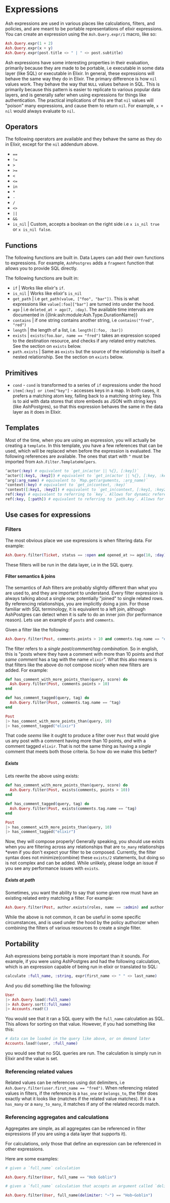 # Expressions

Ash expressions are used in various places like calculations, filters, and policies, and are meant to be portable representations of elixir expressions. You can create an expression using the `Ash.Query.expr/1` macro, like so:

```elixir
Ash.Query.expr(1 + 2)
Ash.Query.expr(x + y)
Ash.Query.expr(post.title <> " | " <> post.subtitle)
```

Ash expressions have some interesting properties in their evaluation, primarily because they are made to be portable, i.e executable in some data layer (like SQL) or executable in Elixir. In general, these expressions will behave the same way they do in Elixir. The primary difference is how `nil` values work. They behave the way that `NULL` values behave in SQL. This is primarily because this pattern is easier to replicate to various popular data layers, and is generally safer when using expressions for things like authentication. The practical implications of this are that `nil` values will "poison" many expressions, and cause them to return `nil`. For example, `x + nil` would always evaluate to `nil`.

## Operators

The following operators are available and they behave the same as they do in Elixir, except for the `nil` addendum above.

- `==`
- `!=`
- `>`
- `>=`
- `<`
- `<=`
- `in`
- `*`
- `-`
- `/`
- `<>`
- `||`
- `&&`
- `is_nil` | Custom, accepts a boolean on the right side i.e `x is_nil true` or `x is_nil false`.

## Functions

The following functions are built in. Data Layers can add their own functions to expressions. For example, `AshPostgres` adds a `fragment` function that allows you to provide SQL directly.

The following functions are built in:

- `if` | Works like elixir's `if`.
- `is_nil` | Works like elixir's `is_nil`
- `get_path` | i.e `get_path(value, ["foo", "bar"])`. This is what expressions like `value[:foo]["bar"]` are turned into under the hood.
- `ago` | i.e `deleted_at > ago(7, :day)`. The available time intervals are documented in {{link:ash:module:Ash.Type.DurationName}}
- `contains` | if one string contains another string, i.e `contains("fred", "red")`
- `length` | the length of a list, i.e. `length([:foo, :bar])`
- `exists` | `exists(foo.bar, name == "fred")` takes an expression scoped to the destination resource, and checks if any related entry matches. See the section on `exists` below.
- `path.exists` | Same as `exists` but the source of the relationship is itself a nested relationship. See the section on `exists` below.

## Primitives

- `cond` - `cond` is transformed to a series of `if` expressions under the hood
- `item[:key] or item["key"]` - accesses keys in a map. In both cases, it prefers a matching atom key, falling back to a matching string key. This is to aid with data stores that store embeds as JSON with string keys (like AshPostgres), so that this expression behaves the same in the data layer as it does in Elixir.

## Templates

Most of the time, when you are using an expression, you will actually be creating a `template`. In this template, you have a few references that can be used, which will be replaced when before the expression is evaluated. The following references are available. The ones that start with `^` must be imported from `Ash.Filter.TemplateHelpers`.

```elixir
^actor(:key) # equivalent to `get_in(actor || %{}, [:key])`
^actor([:key1, :key2]) # equivalent to `get_in(actor || %{}, [:key, :key2])`
^arg(:arg_name) # equivalent to `Map.get(arguments, :arg_name)`
^context(:key) # equivalent to `get_in(context, :key)`
^context([:key1, :key2]) # equivalent to `get_in(context, [:key1, :key2])`
ref(:key) # equivalent to referring to `key`. Allows for dynamic references
ref(:key, [:path]) # equivalent to referring to `path.key`. Allows for dynamic references with dynamic (or static) paths.
```

## Use cases for expressions

### Filters

The most obvious place we use expressions is when filtering data. For example:

```elixir
Ash.Query.filter(Ticket, status == :open and opened_at >= ago(10, :day))
```

These filters will be run in the data layer, i.e in the SQL query.

#### Filter semantics & joins

The semantics of Ash filters are probably slightly different than what you are used to, and they are important to understand. Every filter expression is always talking about a single row, potentially "joined" to single related rows. By referencing relationships, you are implicitly doing a join. For those familiar with SQL terminology, it is equivalent to a left join, although AshPostgres can detect when it is safe to do an inner join (for performance reason). Lets use an example of `posts` and `comments`.

Given a filter like the following:

```elixir
Ash.Query.filter(Post, comments.points > 10 and comments.tag.name == "elixir")
```

The filter refers to a *single post/comment/tag combination*. So in english, this is "posts where they have a comment with more than 10 points and *that same comment* has a tag with the name `elixir`". What this also means is that filters like the above do not compose nicely when new filters are added. For example:

```elixir
def has_comment_with_more_points_than(query, score) do
  Ash.Query.filter(Post, comments.points > 10)
end

def has_comment_tagged(query, tag) do
  Ash.Query.filter(Post, comments.tag.name == ^tag)
end

Post
|> has_comment_with_more_points_than(query, 10)
|> has_comment_tagged("elixir")
```

That code *seems* like it ought to produce a filter over `Post` that would give us any post with a comment having more than 10 points, *and* with a comment tagged `elixir`. That is not the same thing as having a *single* comment that meets both those criteria. So how do we make this better? 

##### Exists

Lets rewrite the above using exists:
```elixir
def has_comment_with_more_points_than(query, score) do
  Ash.Query.filter(Post, exists(comments, points > 10))
end

def has_comment_tagged(query, tag) do
  Ash.Query.filter(Post, exists(comments.tag.name == ^tag)
end

Post
|> has_comment_with_more_points_than(query, 10)
|> has_comment_tagged("elixir")
```

Now, they will compose properly!  Generally speaking, you should use exists when you are filtering across any relationships that are `to_many` relationships *even if you don't expect your filter to be composed. Currently, the filter syntax does not minimize(combine) these `exists/2` statements, but doing so is not complex and can be added. While unlikely, please lodge an issue if you see any performance issues with `exists`.

##### Exists at path

Sometimes, you want the ability to say that some given row must have an existing related entry matching a filter. For example:

```elixir
Ash.Query.filter(Post, author.exists(roles, name == :admin) and author.active)
```

While the above is not common, it can be useful in some specific circumstances, and is used under the hood by the policy authorizer when combining the filters of various resources to create a single filter.

## Portability

Ash expressions being portable is more important than it sounds. For example, if you were using AshPostgres and had the following calculation, which is an expression capable of being run in elixir or translated to SQL:

```elixir
calculate :full_name, :string, expr(first_name <> " " <> last_name)
```

And you did something like the following:

```elixir
User
|> Ash.Query.load(:full_name)
|> Ash.Query.sort(:full_name)
|> Accounts.read!()
```

You would see that it ran a SQL query with the `full_name` calculation as SQL. This allows for sorting on that value. However, if you had something like this:

```elixir
# data can be loaded in the query like above, or on demand later
Accounts.load!(user, :full_name)
```

you would see that no SQL queries are run. The calculation is simply run in Elixir and the value is set.

### Referencing related values

Related values can be references using dot delimiters, i.e `Ash.Query.filter(user.first_name == "fred")`.
When referencing related values in filters, if the reference is a `has_one` or `belongs_to`, the filter does exactly what it looks like (matches if the related value matches). If it is a `has_many` or a `many_to_many`, it matches if any of the related records match.

### Referencing aggregates and calculations

Aggregates are simple, as all aggregates can be referenced in filter expressions (if you are using a data layer that supports it).

For calculations, only those that define an expression can be referenced in other expressions.

Here are some examples:

```elixir
# given a `full_name` calculation

Ash.Query.filter(User, full_name == "Hob Goblin")

# given a `full_name` calculation that accepts an argument called `delimiter`

Ash.Query.filter(User, full_name(delimiter: "~") == "Hob~Goblin")
```